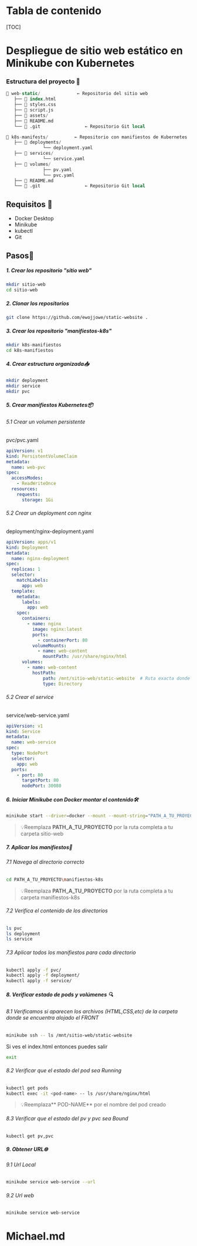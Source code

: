 
# **Tabla de contenido**

[TOC]

# Despliegue de sitio web estático en Minikube con Kubernetes

### Estructura del proyecto 🧱 

```sql
📁 web-static/              ← Repositorio del sitio web
   ├── 📄 index.html 
   ├── 📄 styles.css 
   ├── 📄 script.js 
   ├── 📁 assets/ 
   ├── 📄 README.md 
   └── 📄 .git                 ← Repositorio Git local
```
```sql
📁 k8s-manifests/          ← Repositorio con manifiestos de Kubernetes 
   ├── 📁 deployments/
              └── deployment.yaml 
   ├── 📁 services/
              └── service.yaml 
   ├── 📁 volumes/
              ├── pv.yaml 
              └── pvc.yaml 
   ├── 📄 README.md 
   └── 📄 .git                 ← Repositorio Git local
```

## Requisitos 🧰

- Docker Desktop
- Minikube
- kubectl
- Git

## Pasos🚀

##### 1. Crear los repositorio "sitio web"

   ```bash
mkdir sitio-web
cd sitio-web
```

##### 2. Clonar los repositorios

```bash
git clone https://github.com/ewojjowe/static-website .
```

##### 3. Crear los repositorio "manifiestos-k8s"

```bash
mkdir k8s-manifiestos
cd k8s-manifiestos
```

##### 4. Crear estructura organizada📥
```bash
mkdir deployment
mkdir service
mkdir pvc
```

##### 5. Crear manifiestos Kubernetes📦

###### 5.1 Crear un volumen persistente

pvc/pvc.yaml
```yaml
apiVersion: v1
kind: PersistentVolumeClaim
metadata:
  name: web-pvc
spec:
  accessModes:
    - ReadWriteOnce
  resources:
    requests:
      storage: 1Gi
```

###### 5.2 Crear un deployment con nginx

deployment/nginx-deployment.yaml
```yaml
apiVersion: apps/v1
kind: Deployment
metadata:
  name: nginx-deployment
spec:
  replicas: 1
  selector:
    matchLabels:
      app: web
  template:
    metadata:
      labels:
        app: web
    spec:
      containers:
        - name: nginx
          image: nginx:latest
          ports:
            - containerPort: 80
          volumeMounts:
            - name: web-content
              mountPath: /usr/share/nginx/html
      volumes:
        - name: web-content
          hostPath:
              path: /mnt/sitio-web/static-website  # Ruta exacta donde están tus archivos
              type: Directory
```

###### 5.2 Crear el service

service/web-service.yaml
```yaml
apiVersion: v1
kind: Service
metadata:
  name: web-service
spec:
  type: NodePort
  selector:
    app: web
  ports:
    - port: 80
      targetPort: 80
      nodePort: 30080
```

##### 6. Iniciar Minikube con Docker montar el contenido🛠️

```bash
minikube start --driver=docker --mount --mount-string="PATH_A_TU_PROYECTO\sitio-web:/mnt/sitio-web"
```
>💡Reemplaza **PATH_A_TU_PROYECTO** por la ruta completa a tu carpeta sitio-web

##### 7. Aplicar los manifiestos🧪

###### 7.1 Navega al directorio correcto

```bash
cd PATH_A_TU_PROYECTO\manifiestos-k8s
```
>💡Reemplaza **PATH_A_TU_PROYECTO** por la ruta completa a tu carpeta manifiestos-k8s

###### 7.2  Verifica el contenido de los directorios

```bash
ls pvc
ls deployment
ls service
```
###### 7.3 Aplicar todos los manifiestos para cada directorio

```bash
kubectl apply -f pvc/
kubectl apply -f deployment/
kubectl apply -f service/
```

##### 8. Verificar estado de pods y volúmenes 🔍

###### 8.1 Verificamos si aparecen los archivos (HTML,CSS,etc) de la carpeta donde se encuentra alojado el FRONT

```bash
minikube ssh -- ls /mnt/sitio-web/static-website
```
Si ves el index.html entonces puedes salir
```bash
exit
```

###### 8.2 Verificar que el estado del pod sea Running

```bash
kubectl get pods
kubectl exec -it <pod-name> -- ls /usr/share/nginx/html
```

>💡Reemplaza** POD-NAME** por el nombre del pod creado

###### 8.3 Verificar que el estado del pv y pvc sea Bound

```bash
kubectl get pv,pvc
```

##### 9. Obtener URL🌐

###### 9.1 Url Local

```bash
minikube service web-service --url
```

###### 9.2 Url web

```bash
minikube service web-service
```

# Michael.md

